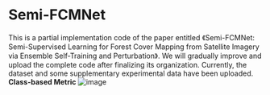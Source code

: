 # Semi-FCMNet
This is a partial implementation code of the paper entitled 《Semi-FCMNet: Semi-Supervised Learning for Forest Cover Mapping from Satellite Imagery via Ensemble Self-Training and Perturbation》. We will gradually improve and upload the complete code after finalizing its organization. Currently, the dataset and some supplementary experimental data have been uploaded.
**Class-based Metric**
![image](https://github.com/baizegugugu/Semi-FCMNet/assets/88963390/b572e6e5-6d19-4861-a858-0a2fdb0635bc)
